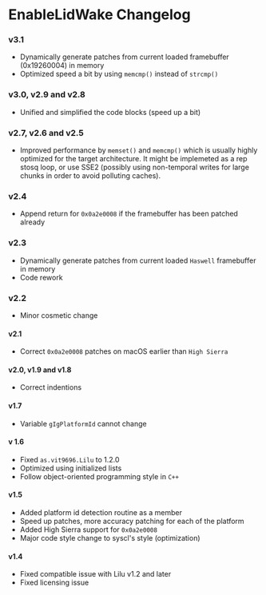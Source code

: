 EnableLidWake Changelog
==============
### v3.1

- Dynamically generate patches from current loaded framebuffer (0x19260004) in memory
- Optimized speed a bit by using ```memcmp()``` instead of  ```strcmp()```

### v3.0, v2.9 and v2.8

- Unified and simplified the code blocks (speed up a bit)

### v2.7, v2.6 and v2.5
- Improved performance by  ```memset()``` and ```memcmp()``` which is usually highly optimized for the target architecture. It might be implemeted as a rep stosq loop, or use SSE2 (possibly using non-temporal writes for large chunks in order to avoid polluting caches).

### v2.4

- Append return for ```0x0a2e0008``` if the framebuffer has been patched already

### v2.3

- Dynamically generate patches from current loaded ```Haswell``` framebuffer in memory
- Code rework

### v2.2

- Minor cosmetic change

#### v2.1
- Correct ```0x0a2e0008``` patches on macOS earlier than ```High Sierra```

#### v2.0, v1.9 and v1.8
- Correct indentions

#### v1.7
- Variable ```gIgPlatformId``` cannot change

#### v 1.6
- Fixed ```as.vit9696.Lilu``` to 1.2.0
- Optimized using initialized lists
- Follow object-oriented programming style in ```C++```

#### v1.5
- Added platform id detection routine as a member 
- Speed up patches, more accuracy patching for each of the platform
- Added High Sierra support for ```0x0a2e0008```
- Major code style change to syscl's style (optimization)

#### v1.4
- Fixed compatible issue with Lilu v1.2 and later
- Fixed licensing issue
